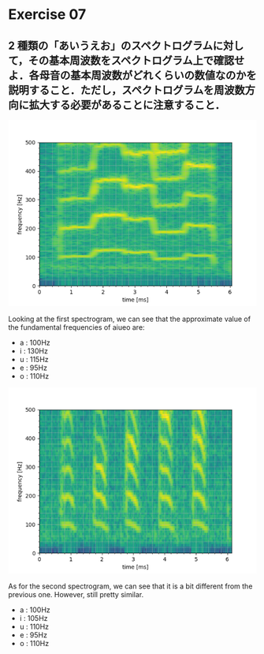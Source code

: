 # Exercise 07

## 2 種類の「あいうえお」のスペクトログラムに対して，その基本周波数をスペクトログラム上で確認せよ．各母音の基本周波数がどれくらいの数値なのかを説明すること．ただし，スペクトログラムを周波数方向に拡大する必要があることに注意すること．

![](./plot-spectogram-long.png)

Looking at the first spectrogram, we can see that the approximate value of the fundamental frequencies of aiueo are:
- a : 100Hz
- i : 130Hz
- u : 115Hz
- e : 95Hz
- o : 110Hz

![](./plot-spectogram-short.png)

As for the second spectrogram, we can see that it is a bit different from the previous one. However, still pretty similar.
- a : 100Hz
- i : 105Hz
- u : 110Hz
- e : 95Hz
- o : 110Hz
